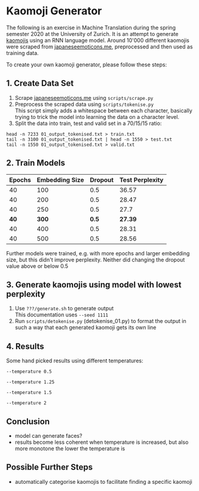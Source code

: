 # Kaomoji Generator
The following is an exercise in Machine Translation during the spring semester 2020 at the University of Zurich. It is an attempt to generate [kaomojis](https://en.wikipedia.org/wiki/Emoticon#Japanese_style_(kaomoji)) using an RNN language model. Around 10'000 different kaomojis were scraped from [japaneseemoticons.me](http://japaneseemoticons.me/all-japanese-emoticons/), preprocessed and then used as training data.

To create your own kaomoji generator, please follow these steps:

## 1. Create Data Set
1. Scrape [japaneseemoticons.me](http://japaneseemoticons.me/all-japanese-emoticons/) using `scripts/scrape.py`
2. Preprocess the scraped data using `scripts/tokenise.py` \
This script simply adds a whitespace between each character, basically trying to trick the model into learning the data on a character level.
3. Split the data into train, test and valid set in a 70/15/15 ratio: 
```
head -n 7233 01_output_tokenised.txt > train.txt
tail -n 3100 01_output_tokenised.txt | head -n 1550 > test.txt
tail -n 1550 01_output_tokenised.txt > valid.txt
```

## 2. Train Models
| Epochs | Embedding Size | Dropout | Test Perplexity |
|--------|----------------|---------|-----------------|
| 40     | 100            | 0.5     | 36.57           |
| 40     | 200            | 0.5     | 28.47           |
| 40     | 250            | 0.5     | 27.7            |
| **40**     | **300**            | **0.5**     | **27.39**       |
| 40     | 400            | 0.5     | 28.31           |
| 40     | 500            | 0.5     | 28.56           |

Further models were trained, e.g. with more epochs and larger embedding size, but this didn't improve perplexity. Neither did changing the dropout value above or below 0.5

## 3. Generate kaomojis using model with lowest perplexity
1. Use `???/generate.sh` to generate output \
This documentation uses `--seed 1111`
2. Run `scripts/detokenise.py` (detokenise_01.py) to format the output in such a way that each generated kaomoji gets its own line

## 4. Results
Some hand picked results using different temperatures:

`--temperature 0.5`

`--temperature 1.25`

`--temperature 1.5`

`--temperature 2`

## Conclusion
- model can generate faces?
- results become less coherent when temperature is increased, but also more monotone the lower the temperature is

## Possible Further Steps
- automatically categorise kaomojis to facilitate finding a specific kaomoji
